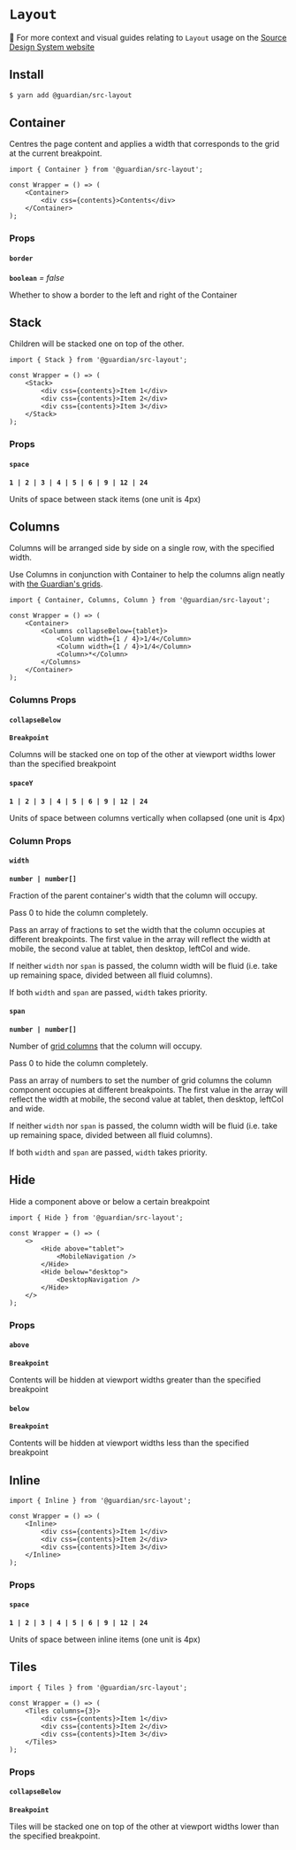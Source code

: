 # `Layout`

📣 For more context and visual guides relating to `Layout` usage on the [Source Design System website](https://www.theguardian.design/2a1e5182b/p/309077-layout-components)

## Install

```sh
$ yarn add @guardian/src-layout
```

## Container

Centres the page content and applies a width that corresponds to the grid at the current breakpoint.

```tsx
import { Container } from '@guardian/src-layout';

const Wrapper = () => (
    <Container>
        <div css={contents}>Contents</div>
    </Container>
);
```

### Props

#### `border`

**`boolean`** _= false_

Whether to show a border to the left and right of the Container

## Stack

Children will be stacked one on top of the other.

```tsx
import { Stack } from '@guardian/src-layout';

const Wrapper = () => (
    <Stack>
        <div css={contents}>Item 1</div>
        <div css={contents}>Item 2</div>
        <div css={contents}>Item 3</div>
    </Stack>
);
```

### Props

#### `space`

**`1 | 2 | 3 | 4 | 5 | 6 | 9 | 12 | 24`**

Units of space between stack items (one unit is 4px)

## Columns

Columns will be arranged side by side on a single row, with the specified width.

Use Columns in conjunction with Container to help the columns align neatly with [the Guardian's grids](https://www.theguardian.design/2a1e5182b/p/41be19-grids).

```tsx
import { Container, Columns, Column } from '@guardian/src-layout';

const Wrapper = () => (
    <Container>
        <Columns collapseBelow={tablet}>
            <Column width={1 / 4}>1/4</Column>
            <Column width={1 / 4}>1/4</Column>
            <Column>*</Column>
        </Columns>
    </Container>
);
```

### Columns Props

#### `collapseBelow`

**`Breakpoint`**

Columns will be stacked one on top of the other at viewport widths lower than the specified breakpoint

#### `spaceY`

**`1 | 2 | 3 | 4 | 5 | 6 | 9 | 12 | 24`**

Units of space between columns vertically when collapsed (one unit is 4px)

### Column Props

#### `width`

**`number | number[]`**

Fraction of the parent container's width that the column will occupy.

Pass 0 to hide the column completely.

Pass an array of fractions to set the width that the column occupies at different breakpoints. The first value in the array will
reflect the width at mobile, the second value at tablet, then desktop, leftCol and wide.

If neither `width` nor `span` is passed, the column width will be fluid (i.e. take up remaining space, divided between all fluid columns).

If both `width` and `span` are passed, `width` takes priority.

#### `span`

**`number | number[]`**

Number of [grid columns](https://theguardian.design/2a1e5182b/p/41be19-grids) that the column will occupy.

Pass 0 to hide the column completely.

Pass an array of numbers to set the number of grid columns the column component occupies at different breakpoints. The first value in the array will reflect the width at mobile, the second value at tablet, then desktop, leftCol and wide.

If neither `width` nor `span` is passed, the column width will be fluid (i.e. take up remaining space, divided between all fluid columns).

If both `width` and `span` are passed, `width` takes priority.

## Hide

Hide a component above or below a certain breakpoint

```tsx
import { Hide } from '@guardian/src-layout';

const Wrapper = () => (
    <>
        <Hide above="tablet">
            <MobileNavigation />
        </Hide>
        <Hide below="desktop">
            <DesktopNavigation />
        </Hide>
    </>
);
```

### Props

#### `above`

**`Breakpoint`**

Contents will be hidden at viewport widths greater than the specified breakpoint

#### `below`

**`Breakpoint`**

Contents will be hidden at viewport widths less than the specified breakpoint

## Inline

```tsx
import { Inline } from '@guardian/src-layout';

const Wrapper = () => (
    <Inline>
        <div css={contents}>Item 1</div>
        <div css={contents}>Item 2</div>
        <div css={contents}>Item 3</div>
    </Inline>
);
```

### Props

#### `space`

**`1 | 2 | 3 | 4 | 5 | 6 | 9 | 12 | 24`**

Units of space between inline items (one unit is 4px)

## Tiles

```tsx
import { Tiles } from '@guardian/src-layout';

const Wrapper = () => (
    <Tiles columns={3}>
        <div css={contents}>Item 1</div>
        <div css={contents}>Item 2</div>
        <div css={contents}>Item 3</div>
    </Tiles>
);
```

### Props

#### `collapseBelow`

**`Breakpoint`**

Tiles will be stacked one on top of the other at viewport widths lower than the specified breakpoint.
